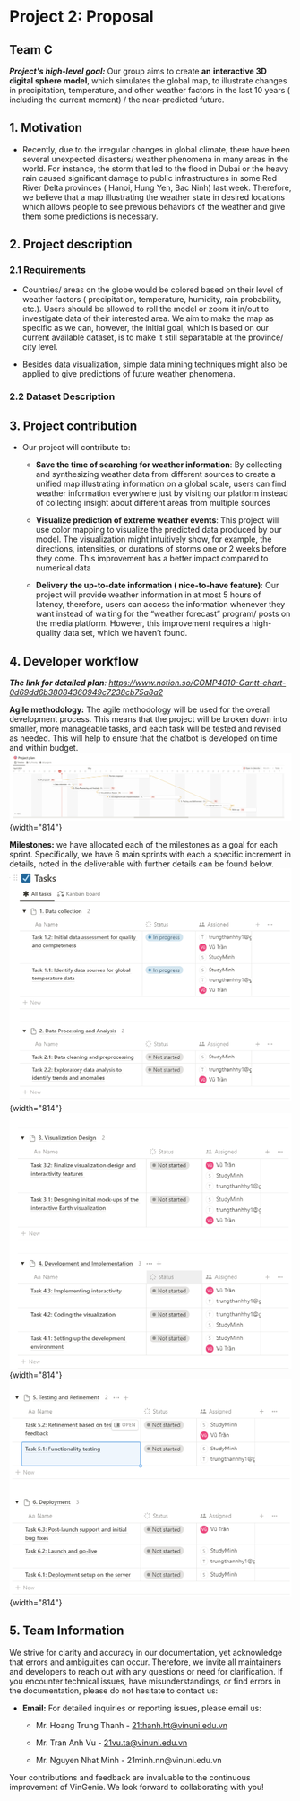 # Project 2: Proposal

## Team C

***Project's high-level goal:*** Our group aims to create **an** **interactive 3D digital sphere model**, which simulates the global map, to illustrate changes in precipitation, temperature, and other weather factors in the last 10 years ( including the current moment) / the near-predicted future.

## 1. Motivation

-   Recently, due to the irregular changes in global climate, there have been several unexpected disasters/ weather phenomena in many areas in the world. For instance, the storm that led to the flood in Dubai or the heavy rain caused significant damage to public infrastructures in some Red River Delta provinces ( Hanoi, Hung Yen, Bac Ninh) last week. Therefore, we believe that a map illustrating the weather state in desired locations which allows people to see previous behaviors of the weather and give them some predictions is necessary.  

## 2. Project description

### 2.1 Requirements

-   Countries/ areas on the globe would be colored based on their level of weather factors ( precipitation, temperature, humidity, rain probability, etc.). Users should be allowed to roll the model or zoom it in/out to investigate data of their interested area. We aim to make the map as specific as we can, however, the initial goal, which is based on our current available dataset, is to make it still separatable at the province/ city level. 

-   Besides data visualization, simple data mining techniques might also be applied to give predictions of future weather phenomena.

### 2.2 Dataset Description

## 3. Project contribution

-   Our project will contribute to:

    -   **Save the time of searching for weather information**: By collecting and synthesizing weather data from different sources to create a unified map illustrating information on a global scale, users can find weather information everywhere just by visiting our platform instead of collecting insight about different areas from multiple sources 

    -   **Visualize prediction of extreme weather events**: This project will use color mapping to visualize the predicted data produced by our model. The visualization might intuitively show, for example, the directions, intensities, or durations of storms one or 2 weeks before they come. This improvement has a better impact compared to numerical data

    -   **Delivery the up-to-date information ( nice-to-have feature)**: Our project will provide weather information in at most 5 hours of latency, therefore, users can access the information whenever they want instead of waiting for the “weather forecast” program/ posts on the media platform. However, this improvement requires a high-quality data set, which we haven’t found.

## 4. D**eveloper workflow**

***The link for detailed plan**: <https://www.notion.so/COMP4010-Gantt-chart-0d69dd6b38084360949c7238cb75a8a2>*

**Agile methodology:** The agile methodology will be used for the overall development process. This means that the project will be broken down into smaller, more manageable tasks, and each task will be tested and revised as needed. This will help to ensure that the chatbot is developed on time and within budget.  ![Task 0](img/image1.png){width="814"}

**Milestones:** we have allocated each of the milestones as a goal for each sprint. Specifically, we have 6 main sprints with each a specific increment in details, noted in the deliverable with further details can be found below. ![Task 0](img/image2.png){width="814"} ![Task 0](img/image3.png){width="814"} ![Task 0](img/image4.png){width="814"}

## 5. Team Information

We strive for clarity and accuracy in our documentation, yet acknowledge that errors and ambiguities can occur. Therefore, we invite all maintainers and developers to reach out with any questions or need for clarification. If you encounter technical issues, have misunderstandings, or find errors in the documentation, please do not hesitate to contact us: 

-   **Email:** For detailed inquiries or reporting issues, please email us: 

    -   Mr. Hoang Trung Thanh - [21thanh.ht\@vinuni.edu.vn](mailto:21thanh.ht@vinuni.edu.vn)

    -   Mr. Tran Anh Vu - [21vu.ta\@vinuni.edu.vn](mailto:21vu.ta@vinuni.edu.vn)

    -   Mr. Nguyen Nhat Minh - 21minh.nn\@vinuni.edu.vn

Your contributions and feedback are invaluable to the continuous improvement of VinGenie. We look forward to collaborating with you! 
